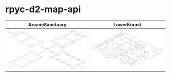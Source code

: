 # rpyc-d2-map-api
ArcaneSanctuary            |  LowerKurast
:-------------------------:|:-------------------------:
![plot](./Arcane.png)  |  ![plot](./LowerKurast.png)
